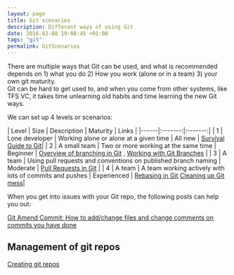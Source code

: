 ```yaml
---
layout: page
title: Git scenarios
description: Different ways of using Git
date: 2016-02-08 19:08:45 +01:00
tags: "git"
permalink: GitScenarios
---
```


There are multiple ways that Git can be used, and what is recommended depends on 1) what you do 2) How you work (alone or in a  team) 3) your own git maturity.   
Git can be hard to get used to, and when you come from other systems, like TFS VC, it takes time unlearning old habits and time learning the new Git ways.

We can set up 4 levels or scenarios:

|   Level |   Size | Description |   Maturity |   Links |
|------|:-------:|:-------:|
| 1 | Lone developer | Working alone or alone at a given time |   All new |  [Survival Guide to Git](ASurvivalGuideToGit)|
| 2 | A small team | Two or more working at the same time    |  Beginner | [Overview of branching in Git](BranchesInGit)  ,   [Working with Git Branches](WorkingWithBranchesInGit) |
| 3 | A team | Using pull requests and conventions on published branch naming | Moderate | [Pull Requests in Git](PullRequestsInGit)  |
| 4 | A team | A team working actively with lots of commits and pushes | Experienced | [Rebasing in Git](RebasingInGit)  [Cleaning up Git mess](CleaningUpWithGit)|



When you get into issues with your Git repo, the following posts can help you out:

[Git Amend Commit:  How to add/change files and change comments on commits you have done](http://hermit.no/visual-studio-2015-git-amend-commit/)


Management of git repos
------------------

[Creating git repos](CreatingANewGitRepository)





